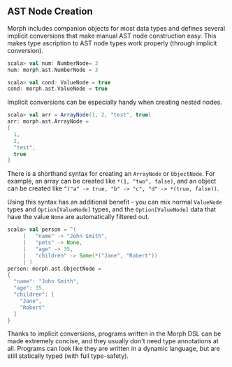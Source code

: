 AST Node Creation
-----------------

Morph includes companion objects for most data types and defines several
implicit conversions that make manual AST node construction easy. This makes
type ascription to AST node types work properly (through implicit conversion).

```scala
scala> val num: NumberNode= 3
num: morph.ast.NumberNode = 3

scala> val cond: ValueNode = true
cond: morph.ast.ValueNode = true
```

Implicit conversions can be especially handy when creating nested nodes.

```scala
scala> val arr = ArrayNode(1, 2, "test", true)
arr: morph.ast.ArrayNode =
[
  1,
  2,
  "test",
  true
]
```

There is a shorthand syntax for creating an `ArrayNode` or `ObjectNode`.
For example, an array can be created like `*(1, "two", false)`, and an object
can be created like `^("a" -> true, "b" -> "c", "d" -> *(true, false))`.

Using this syntax has an additional benefit - you can mix normal `ValueNode`
types and `Option[ValueNode]` types, and the `Option[ValueNode]` data that
have the value `None` are automatically filtered out.

```scala
scala> val person = ^(
     |   "name" -> "John Smith",
     |   "pets" -> None,
     |   "age" -> 35,
     |   "children" -> Some(*("Jane", "Robert"))
     | )
person: morph.ast.ObjectNode =
{
  "name": "John Smith",
  "age": 35,
  "children": [
    "Jane",
    "Robert"
  ]
}
```

Thanks to implicit conversions, programs written in the Morph DSL can be made
extremely concise, and they usually don't need type annotations at all. Programs
can look like they are written in a dynamic language, but are still statically
typed (with full type-safety).
